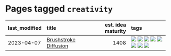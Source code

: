 # Pages tagged `creativity`

|last_modified|title|est. idea maturity|tags
|:---|:---|---:|:---|
|2023-04-07|[Brushstroke Diffusion](../brushstroke-diffusion.md)|1408|[![](https://img.shields.io/badge/tag-artisticstyletransfer-b3194)](../tags/artisticstyletransfer.md) [![](https://img.shields.io/badge/tag-creativity-34720)](../tags/creativity.md) [![](https://img.shields.io/badge/tag-deepgenerativemodeling-db71cb)](../tags/deepgenerativemodeling.md) [![](https://img.shields.io/badge/tag-experimental-53417a)](../tags/experimental.md) [![](https://img.shields.io/badge/tag-image_processing-96bcc)](../tags/image_processing.md) [![](https://img.shields.io/badge/tag-modeltraining-71e862)](../tags/modeltraining.md) [![](https://img.shields.io/badge/tag-painting-ad342b)](../tags/painting.md) [![](https://img.shields.io/badge/tag-wip-48fb29)](../tags/wip.md)|